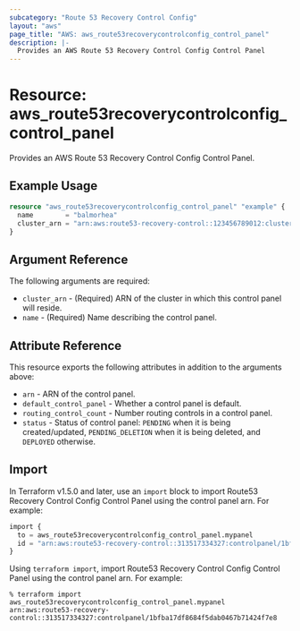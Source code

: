 ```yaml
---
subcategory: "Route 53 Recovery Control Config"
layout: "aws"
page_title: "AWS: aws_route53recoverycontrolconfig_control_panel"
description: |-
  Provides an AWS Route 53 Recovery Control Config Control Panel
---
```


# Resource: aws_route53recoverycontrolconfig_control_panel

Provides an AWS Route 53 Recovery Control Config Control Panel.

## Example Usage

```terraform
resource "aws_route53recoverycontrolconfig_control_panel" "example" {
  name        = "balmorhea"
  cluster_arn = "arn:aws:route53-recovery-control::123456789012:cluster/8d47920e-d789-437d-803a-2dcc4b204393"
}
```

## Argument Reference

The following arguments are required:

* `cluster_arn` - (Required) ARN of the cluster in which this control panel will reside.
* `name` - (Required) Name describing the control panel.

## Attribute Reference

This resource exports the following attributes in addition to the arguments above:

* `arn` - ARN of the control panel.
* `default_control_panel` - Whether a control panel is default.
* `routing_control_count` - Number routing controls in a control panel.
* `status` - Status of control panel: `PENDING` when it is being created/updated, `PENDING_DELETION` when it is being deleted, and `DEPLOYED` otherwise.

## Import

In Terraform v1.5.0 and later, use an `import` block to import Route53 Recovery Control Config Control Panel using the control panel arn. For example:

```terraform
import {
  to = aws_route53recoverycontrolconfig_control_panel.mypanel
  id = "arn:aws:route53-recovery-control::313517334327:controlpanel/1bfba17df8684f5dab0467b71424f7e8"
}
```

Using `terraform import`, import Route53 Recovery Control Config Control Panel using the control panel arn. For example:

```console
% terraform import aws_route53recoverycontrolconfig_control_panel.mypanel arn:aws:route53-recovery-control::313517334327:controlpanel/1bfba17df8684f5dab0467b71424f7e8
```
